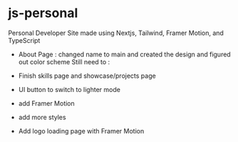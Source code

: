 # js-personal
Personal Developer Site made using Nextjs, Tailwind, Framer Motion, and TypeScript

- About Page : changed name to main and created the design and figured out color scheme 
Still need to : 

- Finish skills page and showcase/projects page 
- UI button to switch to lighter mode 
- add Framer Motion 
- add more styles 
- Add logo loading page with Framer Motion 
